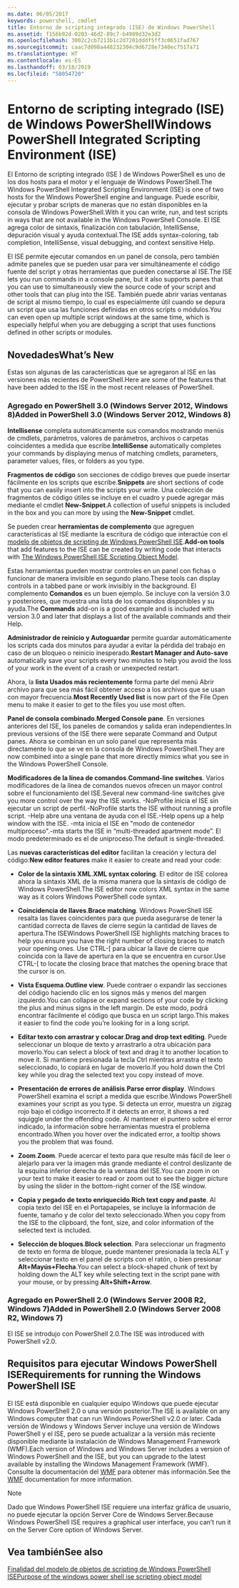 ```yaml
---
ms.date: 06/05/2017
keywords: powershell, cmdlet
title: Entorno de scripting integrado (ISE) de Windows PowerShell
ms.assetid: f156b92d-0203-46d2-89c7-b4989d32e3d2
ms.openlocfilehash: 3002c2cb7213b1c2d7201dddf5ff3c0651fad767
ms.sourcegitcommit: caac7d098a448232304c9d6728e7340ec7517a71
ms.translationtype: HT
ms.contentlocale: es-ES
ms.lasthandoff: 03/18/2019
ms.locfileid: "58054720"
---
```

# <a name="windows-powershell-integrated-scripting-environment-ise"></a><span data-ttu-id="bf55b-103">Entorno de scripting integrado (ISE) de Windows PowerShell</span><span class="sxs-lookup"><span data-stu-id="bf55b-103">Windows PowerShell Integrated Scripting Environment (ISE)</span></span>

<span data-ttu-id="bf55b-104">El Entorno de scripting integrado (ISE ) de Windows PowerShell es uno de los dos hosts para el motor y el lenguaje de Windows PowerShell.</span><span class="sxs-lookup"><span data-stu-id="bf55b-104">The Windows PowerShell Integrated Scripting Environment (ISE) is one of two hosts for the Windows PowerShell engine and language.</span></span> <span data-ttu-id="bf55b-105">Puede escribir, ejecutar y probar scripts de maneras que no están disponibles en la consola de Windows PowerShell.</span><span class="sxs-lookup"><span data-stu-id="bf55b-105">With it you can write, run, and test scripts in ways that are not available in the Windows PowerShell Console.</span></span> <span data-ttu-id="bf55b-106">El ISE agrega color de sintaxis, finalización con tabulación, IntelliSense, depuración visual y ayuda contextual.</span><span class="sxs-lookup"><span data-stu-id="bf55b-106">The ISE adds syntax-coloring, tab completion, IntelliSense, visual debugging, and context sensitive Help.</span></span>

<span data-ttu-id="bf55b-107">El ISE permite ejecutar comandos en un panel de consola, pero también admite paneles que se pueden usar para ver simultáneamente el código fuente del script y otras herramientas que pueden conectarse al ISE.</span><span class="sxs-lookup"><span data-stu-id="bf55b-107">The ISE lets you run commands in a console pane, but it also supports panes that you can use to simultaneously view the source code of your script and other tools that can plug into the ISE.</span></span> <span data-ttu-id="bf55b-108">También puede abrir varias ventanas de script al mismo tiempo, lo cual es especialmente útil cuando se depura un script que usa las funciones definidas en otros scripts o módulos.</span><span class="sxs-lookup"><span data-stu-id="bf55b-108">You can even open up multiple script windows at the same time, which is especially helpful when you are debugging a script that uses functions defined in other scripts or modules.</span></span>

## <a name="whats-new"></a><span data-ttu-id="bf55b-109">Novedades</span><span class="sxs-lookup"><span data-stu-id="bf55b-109">What’s New</span></span>

<span data-ttu-id="bf55b-110">Estas son algunas de las características que se agregaron al ISE en las versiones más recientes de PowerShell.</span><span class="sxs-lookup"><span data-stu-id="bf55b-110">Here are some of the features that have been added to the ISE in the most recent releases of PowerShell.</span></span>

### <a name="added-in-powershell-30-windows-server-2012-windows-8"></a><span data-ttu-id="bf55b-111">Agregado en PowerShell 3.0 (Windows Server 2012, Windows 8)</span><span class="sxs-lookup"><span data-stu-id="bf55b-111">Added in PowerShell 3.0 (Windows Server 2012, Windows 8)</span></span>

<span data-ttu-id="bf55b-112">**Intellisense** completa automáticamente sus comandos mostrando menús de cmdlets, parámetros, valores de parámetros, archivos o carpetas coincidentes a medida que escribe.</span><span class="sxs-lookup"><span data-stu-id="bf55b-112">**IntelliSense** automatically completes your commands by displaying menus of matching cmdlets, parameters, parameter values, files, or folders as you type.</span></span>

<span data-ttu-id="bf55b-113">**Fragmentos de código** son secciones de código breves que puede insertar fácilmente en los scripts que escribe.</span><span class="sxs-lookup"><span data-stu-id="bf55b-113">**Snippets** are short sections of code that you can easily insert into the scripts your write.</span></span> <span data-ttu-id="bf55b-114">Una colección de fragmentos de código útiles se incluye en el cuadro y puede agregar más mediante el cmdlet **New-Snippet**.</span><span class="sxs-lookup"><span data-stu-id="bf55b-114">A collection of useful snippets is included in the box and you can more by using the **New-Snippet** cmdlet.</span></span>

<span data-ttu-id="bf55b-115">Se pueden crear **herramientas de complemento** que agreguen características al ISE mediante la escritura de código que interactúe con el [modelo de objetos de scripting de Windows PowerShell ISE](../../core-powershell/ise/The-ISE-Object-Model-Hierarchy.md).</span><span class="sxs-lookup"><span data-stu-id="bf55b-115">**Add-on tools** that add features to the ISE can be created by writing code that interacts with [The Windows PowerShell ISE Scripting Object Model](../../core-powershell/ise/The-ISE-Object-Model-Hierarchy.md).</span></span>

<span data-ttu-id="bf55b-116">Estas herramientas pueden mostrar controles en un panel con fichas o funcionar de manera invisible en segundo plano.</span><span class="sxs-lookup"><span data-stu-id="bf55b-116">These tools can display controls in a tabbed pane or work invisibly in the background.</span></span> <span data-ttu-id="bf55b-117">El complemento **Comandos** es un buen ejemplo. Se incluye con la versión 3.0 y posteriores, que muestra una lista de los comandos disponibles y su ayuda.</span><span class="sxs-lookup"><span data-stu-id="bf55b-117">The **Commands** add-on is a good example and is included with version 3.0 and later that displays a list of the available commands and their Help.</span></span>

<span data-ttu-id="bf55b-118">**Administrador de reinicio y Autoguardar** permite guardar automáticamente los scripts cada dos minutos para ayudar a evitar la pérdida del trabajo en caso de un bloqueo o reinicio inesperado.</span><span class="sxs-lookup"><span data-stu-id="bf55b-118">**Restart Manager and Auto-save** automatically save your scripts every two minutes to help you avoid the loss of your work in the event of a crash or unexpected restart.</span></span>

<span data-ttu-id="bf55b-119">Ahora, la **lista Usados más recientemente** forma parte del menú Abrir archivo para que sea más fácil obtener acceso a los archivos que se usan con mayor frecuencia.</span><span class="sxs-lookup"><span data-stu-id="bf55b-119">**Most Recently Used list** is now part of the File Open menu to make it easier to get to the files you use most often.</span></span>

<span data-ttu-id="bf55b-120">**Panel de consola combinado**.</span><span class="sxs-lookup"><span data-stu-id="bf55b-120">**Merged Console pane**.</span></span> <span data-ttu-id="bf55b-121">En versiones anteriores del ISE, los paneles de comandos y salida eran independientes.</span><span class="sxs-lookup"><span data-stu-id="bf55b-121">In previous versions of the ISE there were separate Command and Output panes.</span></span> <span data-ttu-id="bf55b-122">Ahora se combinan en un solo panel que representa más directamente lo que se ve en la consola de Windows PowerShell.</span><span class="sxs-lookup"><span data-stu-id="bf55b-122">They are now combined into a single pane that more directly mimics what you see in the Windows PowerShell Console.</span></span>

<span data-ttu-id="bf55b-123">**Modificadores de la línea de comandos**.</span><span class="sxs-lookup"><span data-stu-id="bf55b-123">**Command-line switches**.</span></span> <span data-ttu-id="bf55b-124">Varios modificadores de la línea de comandos nuevos ofrecen un mayor control sobre el funcionamiento del ISE.</span><span class="sxs-lookup"><span data-stu-id="bf55b-124">Several new command-line switches give you more control over the way the ISE works.</span></span> <span data-ttu-id="bf55b-125">-NoProfile inicia el ISE sin ejecutar un script de perfil.</span><span class="sxs-lookup"><span data-stu-id="bf55b-125">-NoProfile starts the ISE without running a profile script.</span></span> <span data-ttu-id="bf55b-126">-Help abre una ventana de ayuda con el ISE.</span><span class="sxs-lookup"><span data-stu-id="bf55b-126">-Help opens up a help window with the ISE.</span></span> <span data-ttu-id="bf55b-127">-mta inicia el ISE en "modo de contenedor multiproceso".</span><span class="sxs-lookup"><span data-stu-id="bf55b-127">-mta starts the ISE in “multi-threaded apartment mode”.</span></span> <span data-ttu-id="bf55b-128">El modo predeterminado es el de uniproceso.</span><span class="sxs-lookup"><span data-stu-id="bf55b-128">The default is single-threaded.</span></span>

<span data-ttu-id="bf55b-129">Las **nuevas características del editor** facilitan la creación y lectura del código:</span><span class="sxs-lookup"><span data-stu-id="bf55b-129">**New editor features** make it easier to create and read your code:</span></span>

- <span data-ttu-id="bf55b-130">**Color de la sintaxis XML**.</span><span class="sxs-lookup"><span data-stu-id="bf55b-130">**XML syntax coloring**.</span></span> <span data-ttu-id="bf55b-131">El editor de ISE colorea ahora la sintaxis XML de la misma manera que la sintaxis de código de Windows PowerShell.</span><span class="sxs-lookup"><span data-stu-id="bf55b-131">The ISE editor now colors XML syntax in the same way as it colors Windows PowerShell code syntax.</span></span>

- <span data-ttu-id="bf55b-132">**Coincidencia de llaves**.</span><span class="sxs-lookup"><span data-stu-id="bf55b-132">**Brace matching**.</span></span> <span data-ttu-id="bf55b-133">Windows PowerShell ISE resalta las llaves coincidentes para que pueda asegurarse de tener la cantidad correcta de llaves de cierre según la cantidad de llaves de apertura.</span><span class="sxs-lookup"><span data-stu-id="bf55b-133">The ISEWindows PowerShell ISE highlights matching braces to help you ensure you have the right number of closing braces to match your opening ones.</span></span> <span data-ttu-id="bf55b-134">Use CTRL-\[ para ubicar la llave de cierre que coincida con la llave de apertura en la que se encuentra en cursor.</span><span class="sxs-lookup"><span data-stu-id="bf55b-134">Use CTRL-\[ to locate the closing brace that matches the opening brace that the cursor is on.</span></span>

- <span data-ttu-id="bf55b-135">**Vista Esquema**.</span><span class="sxs-lookup"><span data-stu-id="bf55b-135">**Outline view**.</span></span> <span data-ttu-id="bf55b-136">Puede contraer o expandir las secciones del código haciendo clic en los signos más y menos del margen izquierdo.</span><span class="sxs-lookup"><span data-stu-id="bf55b-136">You can collapse or expand sections of your code by clicking the plus and minus signs in the left margin.</span></span> <span data-ttu-id="bf55b-137">De este modo, podrá encontrar fácilmente el código que busca en un script largo.</span><span class="sxs-lookup"><span data-stu-id="bf55b-137">This makes it easier to find the code you’re looking for in a long script.</span></span>

- <span data-ttu-id="bf55b-138">**Editar texto con arrastrar y colocar**.</span><span class="sxs-lookup"><span data-stu-id="bf55b-138">**Drag and drop text editing**.</span></span> <span data-ttu-id="bf55b-139">Puede seleccionar un bloque de texto y arrastrarlo a otra ubicación para moverlo.</span><span class="sxs-lookup"><span data-stu-id="bf55b-139">You can select a block of text and drag it to another location to move it.</span></span> <span data-ttu-id="bf55b-140">Si mantiene presionada la tecla Ctrl mientras arrastra el texto seleccionado, lo copiará en lugar de moverlo.</span><span class="sxs-lookup"><span data-stu-id="bf55b-140">If you hold down the Ctrl key while you drag the selected text you copy instead of move.</span></span>

- <span data-ttu-id="bf55b-141">**Presentación de errores de análisis**.</span><span class="sxs-lookup"><span data-stu-id="bf55b-141">**Parse error display**.</span></span> <span data-ttu-id="bf55b-142">Windows PowerShell examina el script a medida que escribe.</span><span class="sxs-lookup"><span data-stu-id="bf55b-142">Windows PowerShell examines your script as you type.</span></span> <span data-ttu-id="bf55b-143">Si detecta un error, muestra un zigzag rojo bajo el código incorrecto.</span><span class="sxs-lookup"><span data-stu-id="bf55b-143">If it detects an error, it shows a red squiggle under the offending code.</span></span> <span data-ttu-id="bf55b-144">Al mantener el puntero sobre el error indicado, la información sobre herramientas muestra el problema encontrado.</span><span class="sxs-lookup"><span data-stu-id="bf55b-144">When you hover over the indicated error, a tooltip shows you the problem that was found.</span></span>

- <span data-ttu-id="bf55b-145">**Zoom**.</span><span class="sxs-lookup"><span data-stu-id="bf55b-145">**Zoom**.</span></span> <span data-ttu-id="bf55b-146">Puede acercar el texto para que resulte más fácil de leer o alejarlo para ver la imagen más grande mediante el control deslizante de la esquina inferior derecha de la ventana del ISE.</span><span class="sxs-lookup"><span data-stu-id="bf55b-146">You can zoom in on your text to make it easier to read or zoom out to see the bigger picture by using the slider in the bottom-right corner of the ISE window.</span></span>

- <span data-ttu-id="bf55b-147">**Copia y pegado de texto enriquecido**.</span><span class="sxs-lookup"><span data-stu-id="bf55b-147">**Rich text copy and paste**.</span></span> <span data-ttu-id="bf55b-148">Al copia texto del ISE en el Portapapeles, se incluye la información de fuente, tamaño y de color del texto seleccionado.</span><span class="sxs-lookup"><span data-stu-id="bf55b-148">When you copy from the ISE to the clipboard, the font, size, and color information of the selected text is included.</span></span>

- <span data-ttu-id="bf55b-149">**Selección de bloques**.</span><span class="sxs-lookup"><span data-stu-id="bf55b-149">**Block selection**.</span></span> <span data-ttu-id="bf55b-150">Para seleccionar un fragmento de texto en forma de bloque, puede mantener presionada la tecla ALT y seleccionar texto en el panel de scripts con el ratón, o bien presionar **Alt+Mayús+Flecha**.</span><span class="sxs-lookup"><span data-stu-id="bf55b-150">You can select a block-shaped chunk of text by holding down the ALT key while selecting text in the script pane with your mouse, or by pressing **Alt+Shift+Arrow**.</span></span>

### <a name="added-in-powershell-20-windows-server-2008-r2-windows-7"></a><span data-ttu-id="bf55b-151">Agregado en PowerShell 2.0 (Windows Server 2008 R2, Windows 7)</span><span class="sxs-lookup"><span data-stu-id="bf55b-151">Added in PowerShell 2.0 (Windows Server 2008 R2, Windows 7)</span></span>

<span data-ttu-id="bf55b-152">El ISE se introdujo con PowerShell 2.0.</span><span class="sxs-lookup"><span data-stu-id="bf55b-152">The ISE was introduced with PowerShell v2.0.</span></span>

## <a name="requirements-for-running-the-windows-powershell-ise"></a><span data-ttu-id="bf55b-153">Requisitos para ejecutar Windows PowerShell ISE</span><span class="sxs-lookup"><span data-stu-id="bf55b-153">Requirements for running the Windows PowerShell ISE</span></span>

<span data-ttu-id="bf55b-154">El ISE está disponible en cualquier equipo Windows que puede ejecutar Windows PowerShell 2.0 o una versión posterior.</span><span class="sxs-lookup"><span data-stu-id="bf55b-154">The ISE is available on any Windows computer that can run Windows PowerShell v2.0 or later.</span></span> <span data-ttu-id="bf55b-155">Cada versión de Windows y Windows Server incluye una versión de Windows PowerShell y el ISE, pero se puede actualizar a la versión más reciente disponible mediante la instalación de Windows Management Framework (WMF).</span><span class="sxs-lookup"><span data-stu-id="bf55b-155">Each version of Windows and Windows Server includes a version of Windows PowerShell and the ISE, but you can upgrade to the latest available by installing the Windows Management Framework (WMF).</span></span> <span data-ttu-id="bf55b-156">Consulte la documentación del [WMF](/powershell/wmf) para obtener más información.</span><span class="sxs-lookup"><span data-stu-id="bf55b-156">See the [WMF](/powershell/wmf) documentation for more information.</span></span>

> [!NOTE]
> <span data-ttu-id="bf55b-157">Dado que Windows PowerShell ISE requiere una interfaz gráfica de usuario, no puede ejecutar la opción Server Core de Windows Server.</span><span class="sxs-lookup"><span data-stu-id="bf55b-157">Because Windows PowerShell ISE requires a graphical user interface, you can’t run it on the Server Core option of Windows Server.</span></span>

## <a name="see-also"></a><span data-ttu-id="bf55b-158">Vea también</span><span class="sxs-lookup"><span data-stu-id="bf55b-158">See also</span></span>

[<span data-ttu-id="bf55b-159">Finalidad del modelo de objetos de scripting de Windows PowerShell ISE</span><span class="sxs-lookup"><span data-stu-id="bf55b-159">Purpose of the windows power shell ise scripting object model</span></span>](../../core-powershell/ise/Purpose-of-the-Windows-PowerShell-ISE-Scripting-Object-Model.md)